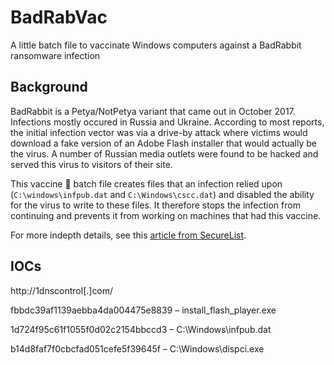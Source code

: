 # BadRabVac
A little batch file to vaccinate Windows computers against a BadRabbit ransomware infection

## Background
BadRabbit is a Petya/NotPetya  variant that came out in October 2017. Infections mostly occured in Russia and Ukraine. According to most reports, the initial infection vector was via a drive-by attack where victims would download a fake version of an Adobe Flash installer that would actually be the virus. A number of Russian media outlets were found to be hacked and served this virus to visitors of their site.

This vaccine :syringe: batch file creates files that an infection relied upon (`C:\windows\infpub.dat` and `C:\Windows\cscc.dat`) and disabled the ability for the virus to write to these files. It therefore stops the infection from continuing and prevents it from working on machines that had this vaccine.  


For more indepth details, see this [article from SecureList](https://securelist.com/bad-rabbit-ransomware/82851/).

## IOCs
http://1dnscontrol[.]com/

fbbdc39af1139aebba4da004475e8839 – install_flash_player.exe

1d724f95c61f1055f0d02c2154bbccd3 – C:\Windows\infpub.dat

b14d8faf7f0cbcfad051cefe5f39645f – C:\Windows\dispci.exe
